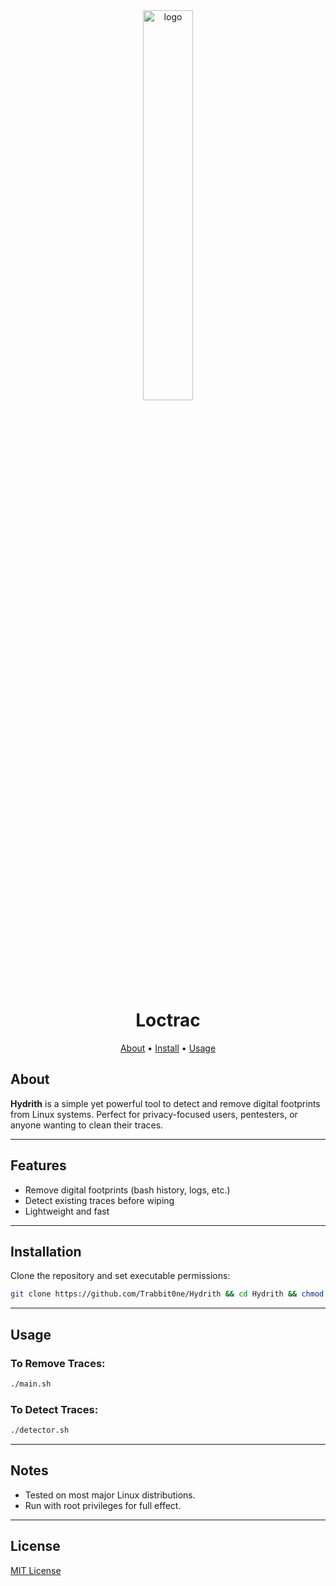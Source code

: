 <div align="center">
  <img src="https://github.com/user-attachments/assets/ea0eea07-3cc8-4854-ad19-0577dff630e1" alt="logo" style="width: 40%;">
  <h1>Loctrac</h1>
  
  [About](#about) • [Install](#installation) • [Usage](#usage)

</div>

## About
**Hydrith** is a simple yet powerful tool to detect and remove digital footprints from Linux systems. Perfect for privacy-focused users, pentesters, or anyone wanting to clean their traces.

---

## Features
- Remove digital footprints (bash history, logs, etc.)
- Detect existing traces before wiping
- Lightweight and fast

---

## Installation

Clone the repository and set executable permissions:
```bash
git clone https://github.com/Trabbit0ne/Hydrith && cd Hydrith && chmod +x *
```

---

## Usage

### To Remove Traces:
```bash
./main.sh
```

### To Detect Traces:
```bash
./detector.sh
```

---

## Notes
- Tested on most major Linux distributions.
- Run with root privileges for full effect.

---

## License
[MIT License](LICENSE)

